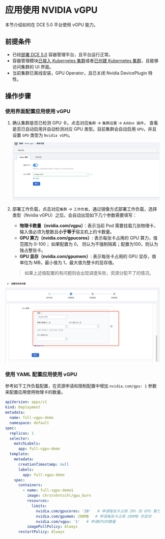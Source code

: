 # 应用使用 NVIDIA vGPU

本节介绍如何在 DCE 5.0 平台使用 vGPU 能力。

## 前提条件

- 已经[部署 DCE 5.0](https://docs.daocloud.io/install/index.html) 容器管理平台，且平台运行正常。
- 容器管理模块[已接入 Kubernetes 集群](../clusters/integrate-cluster.md)或者[已创建 Kubernetes 集群](../clusters/create-cluster.md)，且能够访问集群的 UI 界面。
- 当前集群已离线安装，GPU Operator，且已关闭 Nvidia DevicePlugin 特性。

## 操作步骤

### 使用界面配置应用使用 vGPU

1. 确认集群是否已检测 GPU 卡。点击对应`集群` -> `集群设置` -> `Addon 插件`，
   查看是否已自动启用并自动检测对应 GPU 类型。目前集群会自动启用 `GPU`，并且设置
   `GPU` 类型为 `Nvidia vGPU`。

   ![Alt text](./images/vgpu-cluster.png)

2. 部署工作负载，点击对应`集群` -> `工作负载`，通过镜像方式部署工作负载，选择类型（Nvidia vGPU）之后，会自动出现如下几个参数需要填写：

    - **物理卡数量（nvidia.com/vgpu）**：表示当前 Pod 需要挂载几张物理卡，输入值必须为整数且**小于等于**宿主机上的卡数量。
    - **GPU 算力（nvidia.com/gpucores）**: 表示每张卡占用的 GPU 算力，值范围为 0-100；
      如果配置为 0， 则认为不强制隔离；配置为100，则认为独占整张卡。
    - **GPU 显存（nvidia.com/gpumem）**: 表示每张卡占用的 GPU 显存，值单位为 MB，最小值为 1，最大值为整卡的显存值。

    > 如果上述值配置的有问题则会出现调度失败，资源分配不了的情况。

![Alt text](./images/vgpu-deployment.png)

### 使用 YAML 配置应用使用 vGPU

参考如下工作负载配置，在资源申请和限制配置中增加 `nvidia.com/gpu: 1` 参数来配置应用使用物理卡的数量。

```yaml
apiVersion: apps/v1
kind: Deployment
metadata:
  name: full-vgpu-demo
  namespace: default
spec:
  replicas: 1
  selector:
    matchLabels:
      app: full-vgpu-demo
  template:
    metadata:
      creationTimestamp: null
      labels:
        app: full-vgpu-demo
    spec:
      containers:
        - name: full-vgpu-demo1
          image: chrstnhntschl/gpu_burn
          resources:
            limits:
              nvidia.com/gpucores: '20'   # 申请每张卡占用 20% 的 GPU 算力
              nvidia.com/gpumem: 200MB   # 申请每张卡占用 200MB 的显存
              nvidia.com/vgpu: '1'   # 申请GPU的数量
          imagePullPolicy: Always
      restartPolicy: Always
```